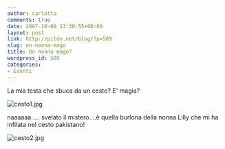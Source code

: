 ```yaml
---
author: carlotta
comments: true
date: 2007-10-08 13:30:55+00:00
layout: post
link: http://pilde.net/blog/?p=509
slug: un-nonna-mago
title: Un nonna mago?
wordpress_id: 509
categories:
- Eventi
---
```


La mia testa che sbuca da un cesto? E' magia? 

![cesto1.jpg](http://pilde.net/blog/wp-content/uploads/2007/10/cesto1.jpg)




naaaaaa .... svelato il mistero....è quella burlona della nonna Lilly che mi ha infilata nel cesto pakistano! 

![cesto2.jpg](http://pilde.net/blog/wp-content/uploads/2007/10/cesto2.jpg)





